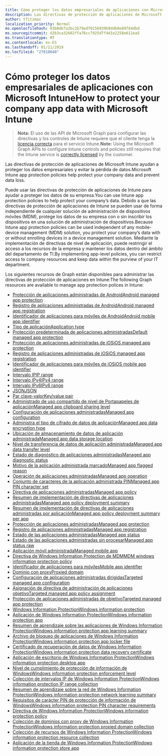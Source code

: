 ```yaml
---
title: Cómo proteger los datos empresariales de aplicaciones con Microsoft Intune
description: Las directivas de protección de aplicaciones de Microsoft Intune ayudan a proteger los datos empresariales y evitar la pérdida de datos.
author: tfitzmac
localization_priority: Normal
ms.openlocfilehash: 03b0db7a2bc2b79edf0156939b9ddb8e89f84dbd
ms.sourcegitcommit: d2b3ca32602ffa76cc7925d7f4d1e2258e611ea5
ms.translationtype: MT
ms.contentlocale: es-ES
ms.lasthandoff: 01/11/2019
ms.locfileid: "27810048"
---
```

# <a name="how-to-protect-your-company-app-data-with-microsoft-intune"></a><span data-ttu-id="7b27a-103">Cómo proteger los datos empresariales de aplicaciones con Microsoft Intune</span><span class="sxs-lookup"><span data-stu-id="7b27a-103">How to protect your company app data with Microsoft Intune</span></span>

> <span data-ttu-id="7b27a-104">**Nota:** El uso de las API de Microsoft Graph para configurar las directivas y los controles de Intune requiere que el cliente tenga la [licencia correcta](https://www.microsoft.com/en-us/cloud-platform/microsoft-intune-pricing) para el servicio Intune.</span><span class="sxs-lookup"><span data-stu-id="7b27a-104">**Note:** Using the Microsoft Graph APIs to configure Intune controls and policies still requires that the Intune service is [correctly licensed](https://www.microsoft.com/en-us/cloud-platform/microsoft-intune-pricing) by the customer.</span></span>

<span data-ttu-id="7b27a-105">Las directivas de protección de aplicaciones de Microsoft Intune ayudan a proteger los datos empresariales y evitar la pérdida de datos.</span><span class="sxs-lookup"><span data-stu-id="7b27a-105">Microsoft Intune app protection policies help protect your company data and prevent data loss.</span></span>

<span data-ttu-id="7b27a-106">Puede usar las directivas de protección de aplicaciones de Intune para ayudar a proteger los datos de su empresa.</span><span class="sxs-lookup"><span data-stu-id="7b27a-106">You can use Intune app protection policies to help protect your company’s data.</span></span> <span data-ttu-id="7b27a-107">Debido a que las directivas de protección de aplicaciones de Intune se pueden usar de forma independiente de cualquier solución de administración de dispositivos móviles (MDM), protege los datos de su empresa con o sin inscribir los dispositivos en una solución de administración de dispositivos.</span><span class="sxs-lookup"><span data-stu-id="7b27a-107">Because Intune app protection policies can be used independent of any mobile-device management (MDM) solution, you protect your company’s data with or without enrolling devices in a device management solution.</span></span> <span data-ttu-id="7b27a-108">Mediante la implementación de directivas de nivel de aplicación, puede restringir el acceso a los recursos de la empresa y mantener los datos dentro del ámbito del departamento de TI.</span><span class="sxs-lookup"><span data-stu-id="7b27a-108">By implementing app-level policies, you can restrict access to company resources and keep data within the purview of your IT department.</span></span>

<span data-ttu-id="7b27a-109">Los siguientes recursos de Graph están disponibles para administrar las directivas de protección de aplicaciones en Intune:</span><span class="sxs-lookup"><span data-stu-id="7b27a-109">The following Graph resources are available to manage app protection polices in Intune:</span></span>  

- [<span data-ttu-id="7b27a-110">Protección de aplicaciones administradas de Android</span><span class="sxs-lookup"><span data-stu-id="7b27a-110">Android managed app protection</span></span>](intune-mam-androidmanagedappprotection.md)
- [<span data-ttu-id="7b27a-111">Registro de aplicaciones administradas de Android</span><span class="sxs-lookup"><span data-stu-id="7b27a-111">Android managed app registration</span></span>](intune-mam-androidmanagedappregistration.md)
- [<span data-ttu-id="7b27a-112">Identificador de aplicaciones para móviles de Android</span><span class="sxs-lookup"><span data-stu-id="7b27a-112">Android mobile app identifier</span></span>](intune-mam-androidmobileappidentifier.md)
- [<span data-ttu-id="7b27a-113">Tipo de aplicación</span><span class="sxs-lookup"><span data-stu-id="7b27a-113">Application type</span></span>](intune-wip-applicationtype.md)
- [<span data-ttu-id="7b27a-114">Protección predeterminada de aplicaciones administradas</span><span class="sxs-lookup"><span data-stu-id="7b27a-114">Default managed app protection</span></span>](intune-mam-defaultmanagedappprotection.md)
- [<span data-ttu-id="7b27a-115">Protección de aplicaciones administradas de iOS</span><span class="sxs-lookup"><span data-stu-id="7b27a-115">iOS managed app protection</span></span>](intune-mam-iosmanagedappprotection.md)
- [<span data-ttu-id="7b27a-116">Registro de aplicaciones administradas de iOS</span><span class="sxs-lookup"><span data-stu-id="7b27a-116">iOS managed app registration</span></span>](intune-mam-iosmanagedappregistration.md)
- [<span data-ttu-id="7b27a-117">Identificador de aplicaciones para móviles de iOS</span><span class="sxs-lookup"><span data-stu-id="7b27a-117">iOS mobile app identifier</span></span>](intune-mam-iosmobileappidentifier.md)
- [<span data-ttu-id="7b27a-118">Intervalo IP</span><span class="sxs-lookup"><span data-stu-id="7b27a-118">IP range</span></span>](intune-mam-iprange.md)
- [<span data-ttu-id="7b27a-119">Intervalo IPv4</span><span class="sxs-lookup"><span data-stu-id="7b27a-119">IPv4 range</span></span>](intune-mam-ipv4range.md)
- [<span data-ttu-id="7b27a-120">Intervalo IPv6</span><span class="sxs-lookup"><span data-stu-id="7b27a-120">IPv6 range</span></span>](intune-mam-ipv6range.md)
- [<span data-ttu-id="7b27a-121">JSON</span><span class="sxs-lookup"><span data-stu-id="7b27a-121">JSON</span></span>](intune-mam-json.md)
- [<span data-ttu-id="7b27a-122">Par clave-valor</span><span class="sxs-lookup"><span data-stu-id="7b27a-122">Key/value pair</span></span>](intune-mam-keyvaluepair.md)
- [<span data-ttu-id="7b27a-123">Administrado de uso compartido de nivel de Portapapeles de aplicación</span><span class="sxs-lookup"><span data-stu-id="7b27a-123">Managed app clipboard sharing level</span></span>](intune-mam-managedappclipboardsharinglevel.md)
- [<span data-ttu-id="7b27a-124">Configuración de aplicaciones administradas</span><span class="sxs-lookup"><span data-stu-id="7b27a-124">Managed app configuration</span></span>](intune-mam-managedappconfiguration.md)
- [<span data-ttu-id="7b27a-125">Administra el tipo de cifrado de datos de aplicación</span><span class="sxs-lookup"><span data-stu-id="7b27a-125">Managed app data encryption type</span></span>](intune-mam-managedappdataencryptiontype.md)
- [<span data-ttu-id="7b27a-126">Ubicación de almacenamiento de datos de aplicación administrada</span><span class="sxs-lookup"><span data-stu-id="7b27a-126">Managed app data storage location</span></span>](intune-mam-managedappdatastoragelocation.md)
- [<span data-ttu-id="7b27a-127">Nivel de transferencia de datos de aplicación administrada</span><span class="sxs-lookup"><span data-stu-id="7b27a-127">Managed app data transfer level</span></span>](intune-mam-managedappdatatransferlevel.md)
- [<span data-ttu-id="7b27a-128">Estado de diagnóstico de aplicaciones administradas</span><span class="sxs-lookup"><span data-stu-id="7b27a-128">Managed app diagnostic status</span></span>](intune-mam-managedappdiagnosticstatus.md)
- [<span data-ttu-id="7b27a-129">Motivo de la aplicación administrada marcado</span><span class="sxs-lookup"><span data-stu-id="7b27a-129">Managed app flagged reason</span></span>](intune-mam-managedappflaggedreason.md)
- [<span data-ttu-id="7b27a-130">Operación de aplicaciones administradas</span><span class="sxs-lookup"><span data-stu-id="7b27a-130">Managed app operation</span></span>](intune-mam-managedappoperation.md)
- [<span data-ttu-id="7b27a-131">Conjunto de caracteres de la aplicación administrada PIN</span><span class="sxs-lookup"><span data-stu-id="7b27a-131">Managed app PIN character set</span></span>](intune-mam-managedapppincharacterset.md)
- [<span data-ttu-id="7b27a-132">Directiva de aplicaciones administradas</span><span class="sxs-lookup"><span data-stu-id="7b27a-132">Managed app policy</span></span>](intune-mam-managedapppolicy.md)
- [<span data-ttu-id="7b27a-133">Resumen de implementación de directivas de aplicaciones administradas</span><span class="sxs-lookup"><span data-stu-id="7b27a-133">Managed app policy deployment summary</span></span>](intune-mam-managedapppolicydeploymentsummary.md)
- [<span data-ttu-id="7b27a-134">Resumen de implementación de directivas de aplicaciones administradas por aplicación</span><span class="sxs-lookup"><span data-stu-id="7b27a-134">Managed app policy deployment summary per app</span></span>](intune-mam-managedapppolicydeploymentsummaryperapp.md)
- [<span data-ttu-id="7b27a-135">Protección de aplicaciones administradas</span><span class="sxs-lookup"><span data-stu-id="7b27a-135">Managed app protection</span></span>](intune-mam-managedappprotection.md)
- [<span data-ttu-id="7b27a-136">Registro de aplicaciones administradas</span><span class="sxs-lookup"><span data-stu-id="7b27a-136">Managed app registration</span></span>](intune-mam-managedappregistration.md)
- [<span data-ttu-id="7b27a-137">Estado de las aplicaciones administradas</span><span class="sxs-lookup"><span data-stu-id="7b27a-137">Managed app status</span></span>](intune-mam-managedappstatus.md)
- [<span data-ttu-id="7b27a-138">Estado de las aplicaciones administradas sin procesar</span><span class="sxs-lookup"><span data-stu-id="7b27a-138">Managed app status raw</span></span>](intune-mam-managedappstatusraw.md)
- [<span data-ttu-id="7b27a-139">Aplicación móvil administrada</span><span class="sxs-lookup"><span data-stu-id="7b27a-139">Managed mobile app</span></span>](intune-mam-managedmobileapp.md)
- [<span data-ttu-id="7b27a-140">Directiva de Windows Information Protection de MDM</span><span class="sxs-lookup"><span data-stu-id="7b27a-140">MDM windows information protection policy</span></span>](intune-mam-mdmwindowsinformationprotectionpolicy.md)
- [<span data-ttu-id="7b27a-141">Identificador de aplicaciones para móviles</span><span class="sxs-lookup"><span data-stu-id="7b27a-141">Mobile app identifier</span></span>](intune-mam-mobileappidentifier.md)
- [<span data-ttu-id="7b27a-142">Dominio con proxy</span><span class="sxs-lookup"><span data-stu-id="7b27a-142">Proxied domain</span></span>](intune-mam-proxieddomain.md)
- [<span data-ttu-id="7b27a-143">Configuración de aplicaciones administradas dirigidas</span><span class="sxs-lookup"><span data-stu-id="7b27a-143">Targeted managed app configuration</span></span>](intune-mam-targetedmanagedappconfiguration.md)
- [<span data-ttu-id="7b27a-144">Asignación de directiva de administración de aplicaciones objetivo</span><span class="sxs-lookup"><span data-stu-id="7b27a-144">Targeted managed app policy assignment</span></span>](intune-mam-targetedmanagedapppolicyassignment.md)
- [<span data-ttu-id="7b27a-145">Protección de aplicaciones administradas de objetivo</span><span class="sxs-lookup"><span data-stu-id="7b27a-145">Targeted managed app protection</span></span>](intune-mam-targetedmanagedappprotection.md)
- [<span data-ttu-id="7b27a-146">Windows Information Protection</span><span class="sxs-lookup"><span data-stu-id="7b27a-146">Windows information protection</span></span>](intune-mam-windowsinformationprotection.md)
- [<span data-ttu-id="7b27a-147">Aplicación de Windows Information Protection</span><span class="sxs-lookup"><span data-stu-id="7b27a-147">Windows information protection app</span></span>](intune-mam-windowsinformationprotectionapp.md)
- [<span data-ttu-id="7b27a-148">Resumen de aprendizaje sobre las aplicaciones de Windows Information Protection</span><span class="sxs-lookup"><span data-stu-id="7b27a-148">Windows information protection app learning summary</span></span>](intune-wip-windowsinformationprotectionapplearningsummary.md)
- [<span data-ttu-id="7b27a-149">Archivo de bloqueo de aplicaciones de Windows Information Protection</span><span class="sxs-lookup"><span data-stu-id="7b27a-149">Windows information protection app locker file</span></span>](intune-mam-windowsinformationprotectionapplockerfile.md)
- [<span data-ttu-id="7b27a-150">Certificado de recuperación de datos de Windows Information Protection</span><span class="sxs-lookup"><span data-stu-id="7b27a-150">Windows information protection data recovery certificate</span></span>](intune-mam-windowsinformationprotectiondatarecoverycertificate.md)
- [<span data-ttu-id="7b27a-151">Aplicación de escritorio de Windows Information Protection</span><span class="sxs-lookup"><span data-stu-id="7b27a-151">Windows information protection desktop app</span></span>](intune-mam-windowsinformationprotectiondesktopapp.md)
- [<span data-ttu-id="7b27a-152">Nivel de cumplimiento de protección de información de Windows</span><span class="sxs-lookup"><span data-stu-id="7b27a-152">Windows information protection enforcement level</span></span>](intune-mam-windowsinformationprotectionenforcementlevel.md)
- [<span data-ttu-id="7b27a-153">Colección de intervalos IP de Windows Information Protection</span><span class="sxs-lookup"><span data-stu-id="7b27a-153">Windows information protection IP range collection</span></span>](intune-mam-windowsinformationprotectioniprangecollection.md)
- [<span data-ttu-id="7b27a-154">Resumen de aprendizaje sobre la red de Windows Information Protection</span><span class="sxs-lookup"><span data-stu-id="7b27a-154">Windows information protection network learning summary</span></span>](intune-wip-windowsinformationprotectionnetworklearningsummary.md)
- [<span data-ttu-id="7b27a-155">Requisitos de carácter PIN de protección de información de Windows</span><span class="sxs-lookup"><span data-stu-id="7b27a-155">Windows information protection PIN character requirements</span></span>](intune-mam-windowsinformationprotectionpincharacterrequirements.md)
- [<span data-ttu-id="7b27a-156">Directiva de Windows Information Protection</span><span class="sxs-lookup"><span data-stu-id="7b27a-156">Windows information protection policy</span></span>](intune-mam-windowsinformationprotectionpolicy.md)
- [<span data-ttu-id="7b27a-157">Colección de dominios con proxy de Windows Information Protection</span><span class="sxs-lookup"><span data-stu-id="7b27a-157">Windows information protection proxied domain collection</span></span>](intune-mam-windowsinformationprotectionproxieddomaincollection.md)
- [<span data-ttu-id="7b27a-158">Colección de recursos de Windows Information Protection</span><span class="sxs-lookup"><span data-stu-id="7b27a-158">Windows information protection resource collection</span></span>](intune-mam-windowsinformationprotectionresourcecollection.md)
- [<span data-ttu-id="7b27a-159">Aplicación de la tienda de Windows Information Protection</span><span class="sxs-lookup"><span data-stu-id="7b27a-159">Windows information protection store app</span></span>](intune-mam-windowsinformationprotectionstoreapp.md)
